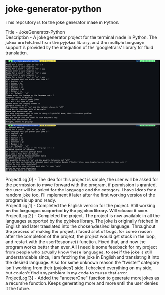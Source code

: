 # joke-generator-python
This repository is for the joke generator made in Python. </br>

Title - JokeGenerator-Python </br>
Description - A joke generator project for the terminal made in Python. The jokes are fetched from the pyjokes library, and the multiple language support is provided by the integration of the 'googletrans' library for fluid translation. </br>

<img src="result-images/result-1.png" alt="Program output in English">
</br>
<img src="result-images/result-2.png" alt="Program output in alternative language preferred by the User.">

ProjectLog[0] - The idea for this project is simple, the user will be asked for the permission to move forward with the program, if permission is granted, the user will be asked for the language and the category. I have ideas for a random joke too, i'll implement it later after the first working version of the program is up and ready. </br>
ProjectLog[1] - Completed the English version for the project. Still working on the languages supported by the pyjokes library. Will release it soon.</br>
ProjectLog[2] - Completed the project. The project is now available in all the languages supported by the pyjokes library. The joke is originally fetched in English and later translated into the chosen/desired language. Throughout the process of making the project, i faced a lot of bugs, for some reason after the completion of the project, the project would get stuck in the loop, and restart with the userResponse() function. Fixed that, and now the program works better than ever. All i need is some feedback for my project from people who actually know these languages, to see if the joke is still understandable since, i am fetching the joke in English and translating it into the desired language. Also for some unknown reason the "twister" category isn't working from their (pyjokes') side. I checked everything on my side, but couldn't find any problem in my code to cause that error.</br>
ProjectLog[3] - Added the "anotherOne" function to generate more jokes as a recursive function. Keeps generating more and more until the user denies it the future. </br>
